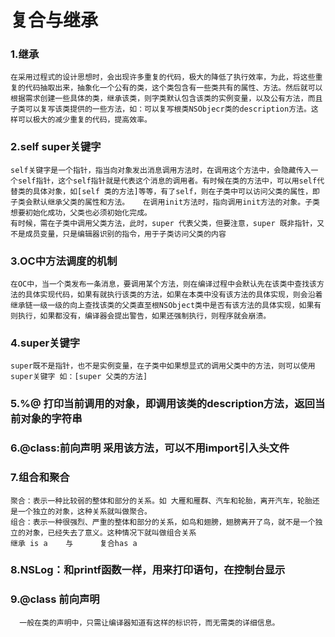 #                               复合与继承 
### 1.继承
	在采用过程式的设计思想时，会出现许多重复的代码，极大的降低了执行效率，为此，将这些重复的代码抽取出来，抽象化一个公有的类，这个类包含有一些类共有的属性、方法。然后就可以根据需求创建一些具体的类，继承该类，则字类默认包含该类的实例变量，以及公有方法，而且子类可以复写该类提供的一些方法，如：可以复写根类NSObjecr类的description方法。这样可以极大的减少重复的代码，提高效率。
### 2.self  super关键字
	self关键字是一个指针，指当向对象发出消息调用方法时，在调用这个方法中，会隐藏传入一个self指针，这个self指针就是代表这个消息的调用者。有时候在类的方法中，可以用self代替类的具体对象，如[self 类的方法]等等，有了self，则在子类中可以访问父类的属性，即子类会默认继承父类的属性和方法。   在调用init方法时，指向调用init方法的对象。子类想要初始化成功，父类也必须初始化完成。
	有时候，需在子类中调用父类方法，此时，super 代表父类，但要注意，super 既非指针，又不是成员变量，只是编辑器识别的指令，用于子类访问父类的内容
### 3.OC中方法调度的机制
	在OC中，当一个类发布一条消息，要调用某个方法，则在编译过程中会默认先在该类中查找该方法的具体实现代码，如果有就执行该类的方法，如果在本类中没有该方法的具体实现，则会沿着继承链一级一级的向上查找该类的父类直至根NSObject类中是否有该方法的具体实现，如果有则执行，如果都没有，编译器会提出警告，如果还强制执行，则程序就会崩溃。
### 4.super关键字
	super既不是指针，也不是实例变量，在子类中如果想显式的调用父类中的方法，则可以使用super关键字 如：[super 父类的方法]
### 5.%@ 打印当前调用的对象，即调用该类的description方法，返回当前对象的字符串
### 6.@class:前向声明 采用该方法，可以不用import引入头文件
### 7.组合和聚合
	聚合：表示一种比较弱的整体和部分的关系。如 大雁和雁群、汽车和轮胎，离开汽车，轮胎还是一个独立的对象，这种关系就叫做聚合。
	组合：表示一种很强烈、严重的整体和部分的关系，如鸟和翅膀，翅膀离开了鸟，就不是一个独立的对象，已经失去了意义。这种情况下就叫做组合关系
	继承 is a    与      复合has a
### 8.NSLog：和printf函数一样，用来打印语句，在控制台显示
### 9.@class  前向声明
      一般在类的声明中，只需让编译器知道有这样的标识符，而无需类的详细信息。